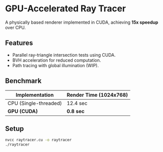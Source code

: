 # GPU-Accelerated Ray Tracer  
A physically based renderer implemented in CUDA, achieving **15x speedup** over CPU.  

## Features  
- Parallel ray-triangle intersection tests using CUDA.  
- BVH acceleration for reduced computation.  
- Path tracing with global illumination (WIP).  

## Benchmark  
| Implementation | Render Time (1024x768) |  
|---------------|-----------------------|  
| CPU (Single-threaded) | 12.4 sec |  
| **GPU (CUDA)** | **0.8 sec** |  

## Setup  
```bash
nvcc raytracer.cu -o raytracer
./raytracer
